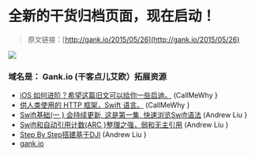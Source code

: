 # 全新的干货归档页面，现在启动！

> 原文链接：[http://gank.io/2015/05/26](http://gank.io/2015/05/26)

![](http://ww4.sinaimg.cn/large/7a8aed7bgw1eshfawk6bmj20hs0qo41i.jpg)

### 域名是：&nbsp;Gank.io&nbsp;(干客点儿艾欧）拓展资源

* [iOS 如何进阶？希望这篇旧文可以给你一些启迪。](https://www.bignerdranch.com/blog/leveling) (CallMeWhy }
* [供人类使用的 HTTP 框架，Swift 语言。](https://github.com/JustHTTP/Just) (CallMeWhy }
* [Swift基础(一 } 会持续更新, 这是第一集, 快速浏览Swift语法](http://cubernet.cn/blog/swift) (Andrew Liu }
* [Swift和自动引用计数(ARC }整理之强，弱和无主引用](https://github.com/bboyfeiyu/iOS) (Andrew Liu }
* [Step By Step搭建基于DJI](http://blog.csdn.net/songrotek/article/details/45723139) (Andrew Liu }
* [gank.io](http://gank.io) 

